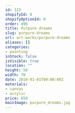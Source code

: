 ```yaml
---
id: 122
shopifyId: 0
shopifyOptionId: 0
order: 496
title: Purpure dreams
slug: purpure-dreams
url: art-works/purpure-dreams
aliases: []
categories:
- painting
inStock: false
isVisible: true
location: ""
height: 50
width: 70
date: 2010-01-01T00:00:00Z
materials:
- canvas
- acrylic
price: 650
mainImage: purpure_dreams.jpg
---
```

